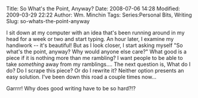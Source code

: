 Title: So What's the Point, Anyway?
Date: 2008-07-06 14:28
Modified: 2009-03-29 22:22
Author: Wm. Minchin
Tags: Series:Personal Bits, Writing
Slug: so-whats-the-point-anyway

I sit down at my computer with an idea that's been running around in my
head for a week or two and start typing. An hour later, I examine my
handiwork -- it's beautiful! But as I look closer, I start asking myself
"So what's the point, anyway? Why would anyone else care?" What good is
a piece if it is nothing more than me rambling? I want people to be able
to take *something* away from my ramblings.... The next question is,
What do I do? Do I scrape this piece? Or do I rewrite it? Neither option
presents an easy solution. I've been down this road a couple times
now...

Garrrr! Why does good writing have to be so hard?!?
